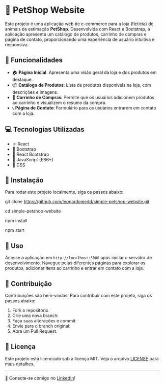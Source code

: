 # 🐾 PetShop Website

Este projeto é uma aplicação web de e-commerce para a loja (fícticia) de animais de estimação **PetShop**. Desenvolvida com React e Bootstrap, a aplicação apresenta um catálogo de produtos, carrinho de compras e página de contato, proporcionando uma experiência de usuário intuitiva e responsiva.

## 🌟 Funcionalidades
- 🏠 **Página Inicial**: Apresenta uma visão geral da loja e dos produtos em destaque.
- 📦 **Catálogo de Produtos**: Lista de produtos disponíveis na loja, com descrições e imagens.
- 🛒 **Carrinho de Compras**: Permite que os usuários adicionem produtos ao carrinho e visualizem o resumo da compra.
- 📞 **Página de Contato**: Formulário para os usuários entrarem em contato com a loja.

## 💻 Tecnologias Utilizadas
- ⚛️ React
- 🎨 Bootstrap
- 🧩 React Bootstrap
- 📜 JavaScript (ES6+)
- 🎨 CSS

## 🚀 Instalação
Para rodar este projeto localmente, siga os passos abaixo:

git clone https://github.com/leonardomedd/simple-petshop-website.git

cd simple-petshop-website

npm install

npm start

## 📖 Uso
Acesse a aplicação em `http://localhost:3000` após iniciar o servidor de desenvolvimento. Navegue pelas diferentes páginas para explorar os produtos, adicionar itens ao carrinho e entrar em contato com a loja.

## 🤝 Contribuição
Contribuições são bem-vindas! Para contribuir com este projeto, siga os passos abaixo:
1. Fork o repositório.
2. Crie uma nova branch:
3. Faça suas alterações e commit:
4. Envie para o branch original:
5. Abra um Pull Request.

## 📜 Licença
Este projeto está licenciado sob a licença MIT. Veja o arquivo [LICENSE](LICENSE) para mais detalhes.

---

🌟 Conecte-se comigo no [LinkedIn](https://www.linkedin.com/in/leonardo-medeiros-de-almeida-996302254/)!


